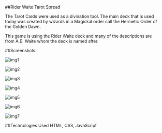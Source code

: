 ##Rider Waite Tarot Spread

The Tarot Cards were used as a divination tool. The main deck that is used today was created by wizards in a Magickal order call the Hermetic Order of the Golden Dawn. 

This game is using the Rider Waite deck and many of the descriptions are from A.E. Waite whom the deck is named after. 

##Screenshots

[img1]: https://i.imgur.com/jpoS3Ba.png
![img1]

[img2]: https://i.imgur.com/fA47GyS.png
![img2]

[img3]: https://i.imgur.com/V0JSHgw.png
![img3]

[img4]: https://i.imgur.com/CHz6C9a.png
![img4]

[img5]: https://i.imgur.com/GFwJCNf.png
![img5]

[img6]: https://i.imgur.com/0er6IbQ.png
![img6]

[img7]: https://i.imgur.com/xBiTARd.png
![img7]

##Technologies Used
HTML, CSS, JavaScript


